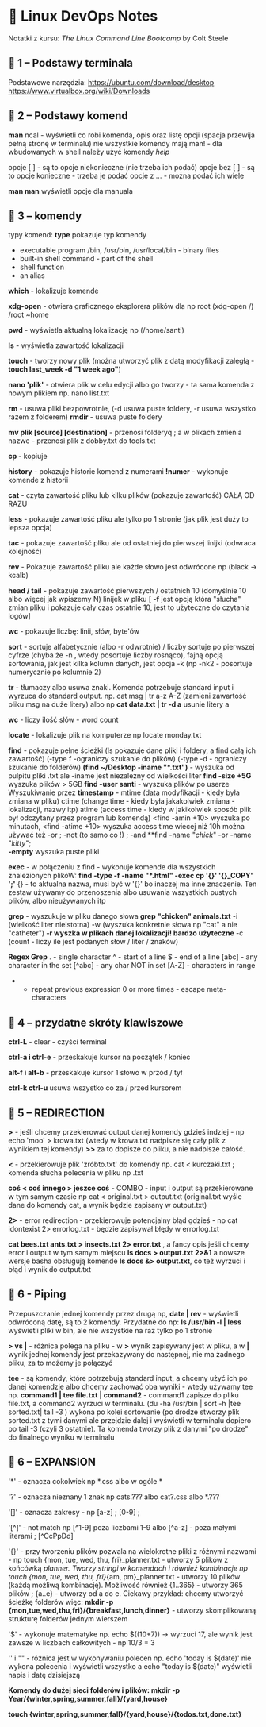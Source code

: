  # 📓 Linux DevOps Notes

Notatki z kursu: *The Linux Command Line Bootcamp* by Colt Steele  

## 📁 1 – Podstawy terminala

Podstawowe narzędzia:
https://ubuntu.com/download/desktop
https://www.virtualbox.org/wiki/Downloads

## 📁 2 – Podstawy komend
**man** ncal - wyświetli co robi komenda, opis oraz listę opcji (spacja przewija pełną stronę w terminalu)
nie wszystkie komendy mają man! - dla wbudowanych w shell należy użyć komendy *help*


opcje  [ ] - są to opcje niekonieczne (nie trzeba ich podać)
opcje bez [ ] - są to opcje konieczne - trzeba je podać
opcje z ... - można podać ich wiele

**man man** wyświetli opcje dla manuala 

## 📁 3 –  komendy

typy komend: 
**type** pokazuje typ komendy
* executable program /bin, /usr/bin, /usr/local/bin - binary files
* built-in shell command - part of the shell
* shell function
* an alias

  
**which** - lokalizuje komende 

**xdg-open** - otwiera graficznego eksplorera plików dla np root (xdg-open /) /root ~home 

**pwd** - wyświetla aktualną lokalizację np (/home/santi) 

**ls** - wyświetla zawartość lokalizacji 

**touch** - tworzy nowy plik (można utworzyć plik z datą modyfikacji zaległą - **touch last_week -d "1 week ago"**)

**nano 'plik'** - otwiera plik w celu edycji albo go tworzy - ta sama komenda z nowym plikiem np. nano list.txt

**rm** - usuwa pliki bezpowrotnie, (-d usuwa puste foldery, -r usuwa wszystko razem z folderem) 
**rmdir** - usuwa puste foldery 

**mv plik [source] [destination]** - przenosi folderyq ; a w plikach zmienia nazwe - przenosi plik z dobby.txt do tools.txt

**cp <source><destination>** - kopiuje 

**history** - pokazuje historie komend z numerami **!numer** - wykonuje komende z historii

**cat** - czyta zawartość pliku lub kilku plików (pokazuje zawartość) CAŁĄ OD RAZU

**less** - pokazuje zawartość pliku ale tylko po 1 stronie (jak plik jest duży to lepsza opcja)

**tac** - pokazuje zawartość pliku ale od ostatniej do pierwszej linijki (odwraca kolejność)

**rev** - Pokazuje zawartość pliku ale każde słowo jest odwrócone np (black -> kcalb)

**head / tail** - pokazuje zawartość pierwszych / ostatnich 10 (domyślnie 10 albo więcej jak wpiszemy N) linijek w pliku [ **-f** jest opcją która "słucha" zmian pliku i pokazuje cały czas ostatnie 10, jest to użyteczne do czytania logów] 

**wc** - pokazuje liczbę: linii, słów, byte'ów

**sort** - sortuje alfabetycznie (albo -r odwrotnie) / liczby sortuje po pierwszej cyfrze (chyba że -n , wtedy posortuje liczby rosnąco), fajną opcją sortowania, jak jest kilka kolumn danych, jest opcja -k (np -nk2 - posortuje numerycznie po kolumnie 2) 

**tr** - tłumaczy albo usuwa znaki. Komenda potrzebuje standard input i wyrzuca do standard output. np. cat msg | tr a-z A-Z (zamieni zawartość pliku msg na duże litery) albo np **cat data.txt | tr -d a** usunie litery a

**wc** - liczy ilość słów - word count

**locate** - lokalizuje plik na komputerze np locate monday.txt

**find** - pokazuje pełne ścieżki (ls pokazuje dane pliki i foldery, a find całą ich zawartość) (-type f -ograniczy szukanie do plików) (-type -d - ograniczy szukanie do folderów) **(find ~/Desktop -iname "*.txt")** - wyszuka od pulpitu pliki .txt ale -iname jest niezależny od wielkości liter
**find -size +5G** wyszuka plików > 5GB **find -user santi** - wyszuka plików po userze
Wyszukiwanie przez **timestamp** - mtime (data modyfikacji - kiedy była zmiana w pliku) ctime (change time - kiedy była jakakolwiek zmiana - lokalizacji, nazwy itp) atime (access time - kiedy w jakikolwiek sposób plik był odczytany przez program lub komendą)
<find -amin +10> wyszuka po minutach, <find -atime +10> wyszuka access time wiecej niż 10h
można używać też -or ; -not (to samo co !) ; -and
**find -name "*chick*" -or -name "*kitty*";  
**-empty** wyszuka puste pliki

**exec** - w połączeniu z find - wykonuje komende dla wszystkich znalezionych plikóW: **find -type -f -name "*.html" -exec cp '{}' '{}_COPY' ';'** {} - to aktualna nazwa, musi być w '{}' bo inaczej ma inne znaczenie. Ten zestaw używamy do przenoszenia albo usuwania wszystkich pustych plików, albo nieużywanych itp

**grep** - wyszukuje w pliku danego słowa **grep "chicken" animals.txt** -i (wielkość liter nieistotna) -w (wyszuka konkretnie słowa np "cat" a nie "catheter") **-r wyszka w plikach danej lokalizacji! bardzo użyteczne** -c (count - liczy ile jest podanych słow / liter / znaków)

**Regex Grep** . - single character
^ - start of a line
$ - end of a line
[abc] - any character in the set
[^abc] - any char NOT in set
[A-Z] - characters in range
* - repeat previous expression 0 or more times
\- escape meta-characters

## 📁 4 –  przydatne skróty klawiszowe

**ctrl-L** - clear - czyści terminal

**ctrl-a i ctrl-e** - przeskakuje kursor na początek / koniec

**alt-f i alt-b** - przeskakuje kursor 1 słowo w przód / tył

**ctrl-k ctrl-u** usuwa wszystko co za / przed kursorem

## 📁 5 –  REDIRECTION

**>** - jeśli chcemy przekierować output danej komendy gdzieś indziej - np echo 'moo' > krowa.txt (wtedy w krowa.txt nadpisze się cały plik z wynikiem tej komendy) **>>** za to dopisze do pliku, a nie nadpisze całość.

**<** - przekierowuje plik 'zróbto.txt' do komendy np. cat < kurczaki.txt ; komenda słucha polecenia w pliku np .txt

**coś < coś innego > jeszce coś** - COMBO - input i output są przekierowane w tym samym czasie np cat < original.txt > output.txt (original.txt wyśle dane do komendy cat, a wynik będzie zapisany w output.txt)

**2>** - error redirection - przekierowuje potencjalny błąd gdzieś - np cat idontexist 2> errorlog.txt - będzie zapisywał błędy w errorlog.txt

**cat bees.txt ants.txt > insects.txt 2> error.txt** , a fancy opis jeśli chcemy error i output w tym samym miejscu **ls docs > output.txt 2>&1** a nowsze wersje basha obsługują komende **ls docs &> output.txt**, co też wyrzuci i błąd i wynik do output.txt

## 📁 6 - Piping

Przepuszczanie jednej komendy przez drugą np, **date | rev** - wyświetli odwróconą datę, są to 2 komendy. Przydatne do np: **ls /usr/bin -l | less** wyświetli pliki w bin, ale nie wszystkie na raz tylko po 1 stronie

**> vs |** - różnica polega na pliku - w **>** wynik zapisywany jest w pliku, a w **|** wynik jednej komendy jest przekazywany do następnej, nie ma żadnego pliku, za to możemy je połączyć

**tee** - są komendy, które potrzebują standard input, a chcemy użyć ich po danej komendzie albo chcemy zachować oba wyniki - wtedy używamy tee  np. **command1 | tee file.txt | command2** - command1 zapisze do pliku file.txt, a command2 wyrzuci w terminalu.
(du -ha /usr/bin | sort -h |tee sorted.txt| tail -3 ) wykona po kolei sortowanie (po drodze stworzy plik sorted.txt z tymi danymi ale przejdzie dalej i wyświetli w terminalu dopiero po tail -3 (czyli 3 ostatnie). Ta komenda tworzy plik z danymi "po drodze" do finalnego wyniku w terminalu

## 📁 6 –  EXPANSION

'*' - oznacza cokolwiek np *.css albo w ogóle *

'?' - oznacza nieznany 1 znak np cats.??? albo cat?.css albo *.???

'[]' - oznacza zakresy - np [a-z] ; [0-9] ; 

'[^]' - not match np [^1-9] poza liczbami 1-9 albo [^a-z] - poza małymi literami ; [^CcPpDd] 

'{}' - przy tworzeniu plików pozwala na wielokrotne pliki z różnymi nazwami - np touch {mon, tue, wed, thu, fri}_planner.txt - utworzy 5 plików z końcówką _planner. Tworzy stringi w komendach i również kombinacje np touch {mon, tue, wed, thu, fri}_{am, pm}_planner.txt - utworzy 10 plików (każdą możliwą kombinację). Możliwość również {1..365} - utworzy 365 plików ; {a..e} - utworzy od a do e.
Ciekawy przykład: chcemy utworzyć ścieżkę folderów więc: **mkdir -p {mon,tue,wed,thu,fri}/{breakfast,lunch,dinner}** - utworzy skomplikowaną strukturę folderów jednym wierszem

'$' - wykonuje matematyke np. echo $((10+7)) -> wyrzuci 17, ale wynik jest zawsze w liczbach całkowitych - np 10/3 = 3

'' i "" - różnica jest w wykonywaniu poleceń np. echo 'today is $(date)' nie wykona polecenia i wyświetli wszystko a echo "today is $(date)" wyświetli napis i datę dzisiejszą

**Komendy do dużej sieci folderów i plików: mkdir -p Year/{winter,spring,summer,fall}/{yard,house}**

**touch {winter,spring,summer,fall}/{yard,house}/{todos.txt,done.txt}**


